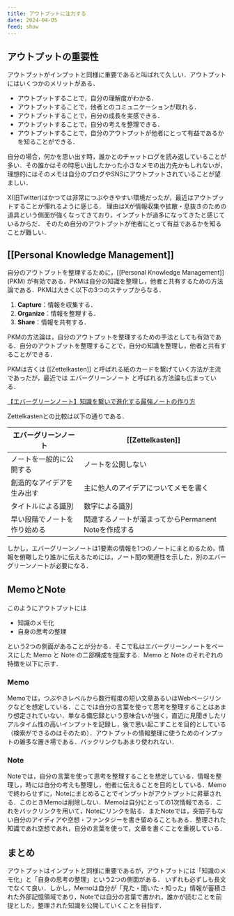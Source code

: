 ```yaml
---
title: アウトプットに注力する
date: 2024-04-05
feed: show
---
```


## アウトプットの重要性
アウトプットがインプットと同様に重要であると叫ばれて久しい．アウトプットにはいくつかのメリットがある．
 - アウトプットすることで，自分の理解度がわかる．
 - アウトプットすることで，他者とのコミュニケーションが取れる．
 - アウトプットすることで，自分の成長を実感できる．
 - アウトプットすることで，自分の考えを整理できる．
 - アウトプットすることで，自分のアウトプットが他者にとって有益であるかを知ることができる．

自分の場合，何かを思い出す時，誰かとのチャットログを読み返していることが多い．その誰かはその時思い出したかった小さなメモの出力先かもしれないが，理想的にはそのメモは自分のブログやSNSにアウトプットされていることが望ましい．

X(旧Twitter)はかつては非常につぶやきやすい環境だったが，最近はアウトプットすることが憚れるように感じる．
理由はXが情報収集や拡散・息抜きのための道具という側面が強くなってきており，インプットが過多になってきたと感じているからだ．
そのため自分のアウトプットが他者にとって有益であるかを知ることが難しい．


## [[Personal Knowledge Management]]
自分のアウトプットを整理するために，[[Personal Knowledge Management]] (PKM) が有効である．PKMは自分の知識を整理し，他者と共有するための方法論である．PKMは大きく以下の3つのステップからなる．

1. **Capture**：情報を収集する．
2. **Organize**：情報を整理する．
3. **Share**：情報を共有する．

PKMの方法論は，自分のアウトプットを整理するための手法としても有効である．自分のアウトプットを整理することで，自分の知識を整理し，他者と共有することができる．

PKMは古くは [[Zettelkasten]] と呼ばれる紙のカードを繋げていく方法が主流であったが，最近では エバーグリーンノート と呼ばれる方法論も広まっている．

[【エバーグリーンノート】知識を繋いで進化する最強ノートの作り方](https://iketerumens.com/evergree-notes/#google_vignette)

Zettelkastenとの比較は以下の通りである．

|エバーグリーンノート|[[Zettelkasten]] |
|---|---|
|ノートを一般的に公開する|ノートを公開しない|
|創造的なアイデアを生み出す|主に他人のアイデアについてメモを書く|
|タイトルによる識別|数字による識別|
|早い段階でノートを作り始める|関連するノートが溜まってからPermanent Noteを作成する|


しかし，エバーグリーンノートは1要素の情報を1つのノートにまとめるため，情報を俯瞰したり誰かに伝えるためには，ノート間の関連性を示した，別のエバーグリーンノートが必要になる．


## MemoとNote
このようにアウトプットには
 - 知識のメモ化
 - 自身の思考の整理

という2つの側面があることが分かる．そこで私はエバーグリーンノートをベースにした Memo と Note の二部構成を提案する．Memo と Note のそれぞれの特徴を以下に示す．

### Memo
Memoでは，つぶやきレベルから数行程度の短い文章あるいはWebページリンクなどを想定している．ここでは自分の言葉を使って思考を整理することはあまり想定されていない．単なる備忘録という意味合いが強く，直近に見聞きしたリアルタイム性の高いインプットを記録し，後で思い起こすことを目的としている（検索ができるのはそのため）．アウトプットの情報整理に使うためのインプットの雑多な置き場である．バックリンクもあまり使われない．

### Note
Noteでは，自分の言葉を使って思考を整理することを想定している．情報を整理し，時には自分の考えも整理し，他者に伝えることを目的としている．Memoで終わらせずに，Noteにまとめることでインプットがアウトプットに昇華される．このときMemoは削除しない．Memoは自分にとっての1次情報である．これをバックリンクを用いて，Noteにリンクを貼る．またNoteでは，突拍子もない自分のアイディアや空想・ファンタジーを書き留めることもある．整理された知識であれ空想であれ，自分の言葉を使って，文章を書くことを重視している．

## まとめ
アウトプットはインプットと同様に重要であるが，アウトプットには「知識のメモ化」と「自身の思考の整理」という2つの側面がある．
いずれも必ずしも長文でなくて良い．しかし，Memoは自分が「見た・聞いた・知った」情報が蓄積された外部記憶領域であり，Noteでは自分の言葉で書かれ，誰かが読むことを前提とした，整理された知識を公開していくことを目指す．
